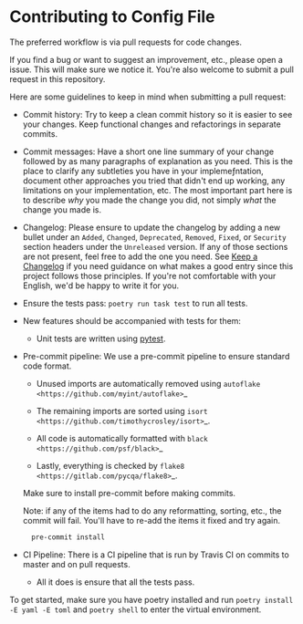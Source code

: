 # Contributing to Config File

The preferred workflow is via pull requests for code changes.

If you find a bug or want to suggest an improvement, etc., please open a issue.
This will make sure we notice it. You're also welcome to submit a pull request in this repository.

Here are some guidelines to keep in mind when submitting a pull request:

- Commit history: Try to keep a clean commit history so it is easier to
  see your changes. Keep functional changes and refactorings in separate commits.

- Commit messages: Have a short one line summary of your change followed by as many
  paragraphs of explanation as you need. This is the place to clarify any subtleties
  you have in your implemeƒntation, document other approaches you tried that didn't
  end up working, any limitations on your implementation, etc. The most important
  part here is to describe _why_ you made the change you did, not simply _what_ the
  change you made is.

- Changelog: Please ensure to update the changelog by adding a new bullet under
  an `Added`, `Changed`, `Deprecated`, `Removed`, `Fixed`, or `Security` section
  headers under the `Unreleased` version. If any of those sections are not present,
  feel free to add the one you need. See
  [Keep a Changelog](https://keepachangelog.com/en/1.0.0/) if you need guidance
  on what makes a good entry since this project follows those principles. If you're
  not comfortable with your English, we'd be happy to write it for you.

- Ensure the tests pass: `poetry run task test` to run all tests.

- New features should be accompanied with tests for them:

  - Unit tests are written using [pytest](https://docs.pytest.org/en/latest/).

- Pre-commit pipeline: We use a pre-commit pipeline to ensure standard code format.

  - Unused imports are automatically removed using `autoflake <https://github.com/myint/autoflake>`\_

  - The remaining imports are sorted using `isort <https://github.com/timothycrosley/isort>`\_.

  - All code is automatically formatted with `black <https://github.com/psf/black>`\_

  - Lastly, everything is checked by `flake8 <https://gitlab.com/pycqa/flake8>`\_.

  Make sure to install pre-commit before making commits.

  Note: if any of the items had to do any reformatting, sorting, etc., the commit will
  fail. You'll have to re-add the items it fixed and try again.

  ```bash
    pre-commit install
  ```

- CI Pipeline: There is a CI pipeline that is run by Travis CI on commits to master and
  on pull requests.

  - All it does is ensure that all the tests pass.

To get started, make sure you have poetry installed and run `poetry install -E yaml -E toml` and `poetry shell` to enter the virtual environment.
